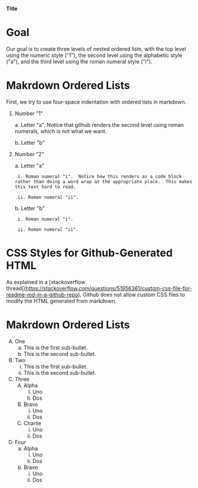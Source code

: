 **Title**

# Goal

Our goal is to create three levels of nested ordered lists, with the
top level using the numeric style ("1"), the second level using the
alphabetic style ("a"), and the third level using the roman numeral
style ("i").

# Makrdown Ordered Lists

First, we try to use four-space indentation with ordered lists in markdown.

1. Number "1"

    a. Letter "a".  Notice that github renders the second level using roman
       numerals, which is not what we want.

    b. Letter "b"

2. Number "2"

    a. Letter "a"

        i. Roman numeral "i".  Notice how this renders as a code block rather than doing a word wrap at the appropriate place.  This makes this text hard to read.

        ii. Roman numeral "ii".

    b. Letter "b"

        i. Roman numeral "i".

        ii. Roman numeral "ii".

# CSS Styles for Github-Generated HTML

As explained in a [stackoverflow thread[(https://stackoverflow.com/questions/51956361/custom-css-file-for-readme-md-in-a-github-repo),
Github does not allow custom CSS files to modify the HTML generated from
markdown.

# Makrdown Ordered Lists

<ol type="A"> <!-- "a" works here -->
  <li>One
    <ol type="a"> <!-- this is forced to roman, "1" doesn't work -->
      <li>This is the first sub-bullet.</li>
      <li>This is the second sub-bullet.</li>
    </ol>
  </li>
  <li>Two
    <ol type="i">
      <li>This is the first sub-bullet.</li>
      <li>This is the second sub-bullet.</li>
  </ol>
  </li>
  <li>Three
    <ol type="A">
      <li>Alpha
        <ol type="I">
          <li>Uno</li>
          <li>Dos</li>
        </ol>
      </li>
      <li>Bravo
        <ol type="i">
          <li>Uno</li>
          <li>Dos</li>
        </ol>
      </li>
      <li>Charlie
        <ol type="i">
          <li>Uno</li>
          <li>Dos</li>
        </ol>
      </li>
    </ol>
  </li>
  <li>Four
    <ol type="a">
      <li>Alpha
        <ol type="i">
          <li>Uno</li>
          <li>Dos</li>
        </ol>
      </li>
      <li>Bravo
        <ol type="i">
          <li>Uno</li>
          <li>Dos</li>
        </ol>
      </li>
    </ol>
  </li>
</ol>

